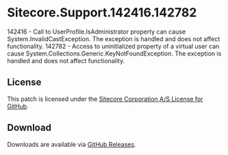 # Sitecore.Support.142416.142782
142416 - Call to UserProfile.IsAdministrator property can cause System.InvalidCastException. The exception is handled and does not affect functionality.
142782 - Access to uninitialized property of a virtual user can cause System.Collections.Generic.KeyNotFoundException. The exception is handled and does not affect functionality.

## License  
This patch is licensed under the [Sitecore Corporation A/S License for GitHub](https://github.com/sitecoresupport/Sitecore.Support.142416/blob/master/LICENSE).  

## Download  
Downloads are available via [GitHub Releases](https://github.com/sitecoresupport/Sitecore.Support.142416/releases).  
